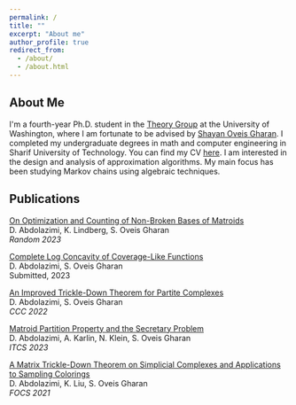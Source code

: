 ```yaml
---
permalink: /
title: ""
excerpt: "About me"
author_profile: true
redirect_from: 
  - /about/
  - /about.html
---
```


## About Me
I'm a fourth-year Ph.D. student in the [Theory Group](https://theory.cs.washington.edu/) at the University of Washington, where I am fortunate to be advised by [Shayan Oveis Gharan](https://homes.cs.washington.edu/~shayan/). I completed my undergraduate degrees in math and computer engineering in Sharif University of Technology. You can find my CV [here](https://dornaabdolazimi.github.io/files/CV_Dorna_Abdolazimi.pdf). I am interested in the design and analysis of approximation algorithms. My main focus has been studying Markov chains using algebraic techniques.

## Publications
[On Optimization and Counting of Non-Broken Bases of Matroids](https://arxiv.org/abs/2305.03307) <br />
D. Abdolazimi, K. Lindberg, S. Oveis Gharan <br />
*Random 2023* <br /> 

[Complete Log Concavity of Coverage-Like Functions](https://arxiv.org/abs/2303.03741) <br />
D. Abdolazimi, S. Oveis Gharan <br /> 
Submitted, 2023 <br /> 

[An Improved Trickle-Down Theorem for Partite Complexes](https://arxiv.org/abs/2208.04486) <br />
D. Abdolazimi, S. Oveis Gharan <br /> 
*CCC 2022* <br /> 

[Matroid Partition Property and the Secretary Problem](https://arxiv.org/abs/2111.12436) <br />
D. Abdolazimi, A. Karlin, N. Klein, S. Oveis Gharan <br />
*ITCS 2023* <br /> 

[A Matrix Trickle-Down Theorem on Simplicial Complexes and Applications to Sampling Colorings](https://arxiv.org/abs/2106.03845) <br />
D. Abdolazimi, K. Liu, S. Oveis Gharan <br />
*FOCS 2021* 
